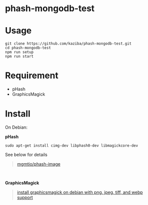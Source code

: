 phash-mongodb-test
======

# Usage

    git clone https://github.com/kaziba/phash-mongodb-test.git
    cd phash-mongodb-test
    npm run setup
    npm run start

# Requirement

- pHash
- GraphicsMagick

# Install

On Debian:

**pHash**

    sudo apt-get install cimg-dev libphash0-dev libmagickcore-dev

See below for details

> <a href="https://github.com/mgmtio/phash-image" target="_blank">mgmtio/phash-image</a>

<br>

**GraphicsMagick**

> <a href="https://gist.github.com/genediazjr/6e4c9ba55d30806b370b#file-debian-graphicsmagick-sh-L57" target="_blank">install graphicsmagick on debian with png, jpeg, tiff, and webp support</a>